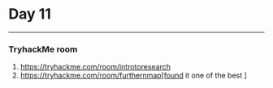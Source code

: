 # Day 11
___

### TryhackMe room
1. https://tryhackme.com/room/introtoresearch
2. https://tryhackme.com/room/furthernmap[found it one of the best ]
